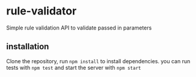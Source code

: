 # rule-validator

Simple rule validation API to validate passed in parameters

## installation

Clone the repository, run `npm install` to install dependencies. you can run
tests with `npm test` and start the server with `npm start`
